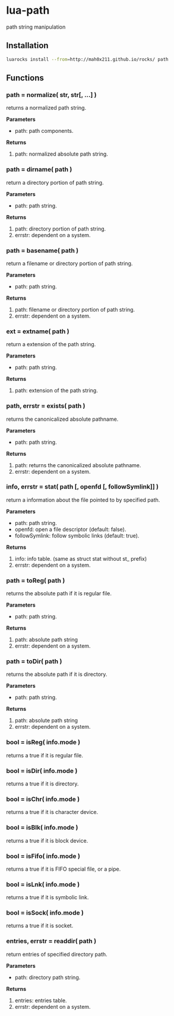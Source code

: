 lua-path
========

path string manipulation

## Installation

```sh
luarocks install --from=http://mah0x211.github.io/rocks/ path
```


## Functions

### path = normalize( str, str[, ...] )

returns a normalized path string.

**Parameters**

- path: path components.


**Returns**

1. path: normalized absolute path string.


### path = dirname( path )

return a directory portion of path string.

**Parameters**

- path: path string.


**Returns**

1. path: directory portion of path string.
2. errstr: dependent on a system.


### path = basename( path )

return a filename or directory portion of path string.

**Parameters**

- path: path string.

**Returns**

1. path: filename or directory portion of path string.
2. errstr: dependent on a system.


### ext = extname( path )

return a extension of the path string.

**Parameters**

- path: path string.

**Returns**

1. path: extension of the path string.


### path, errstr = exists( path )

returns the canonicalized absolute pathname.

**Parameters**

- path: path string.

**Returns**

1. path: returns the canonicalized absolute pathname.
2. errstr: dependent on a system.


### info, errstr = stat( path [, openfd [, followSymlink]] )

return a information about the file pointed to by specified path.

**Parameters**

- path: path string.
- openfd: open a file descriptor (default: false).
- followSymlink: follow symbolic links (default: true).


**Returns**

1. info: info table. (same as struct stat without st_ prefix)
2. errstr: dependent on a system.


### path = toReg( path )

returns the absolute path if it is regular file.

**Parameters**

- path: path string.

**Returns**

1. path: absolute path string
2. errstr: dependent on a system.


### path = toDir( path )

returns the absolute path if it is directory.

**Parameters**

- path: path string.

**Returns**

1. path: absolute path string
2. errstr: dependent on a system.


### bool = isReg( info.mode )

returns a true if it is regular file.

### bool = isDir( info.mode )

returns a true if it is directory.

### bool = isChr( info.mode )

returns a true if it is character device.

### bool = isBlk( info.mode )

returns a true if it is block device.

### bool = isFifo( info.mode )

returns a true if it is FIFO special file, or a pipe.

### bool = isLnk( info.mode )

returns a true if it is symbolic link.

### bool = isSock( info.mode )

returns a true if it is socket.


### entries, errstr = readdir( path )

return entries of specified directory path.

**Parameters**

- path: directory path string.

**Returns**

1. entries: entries table.
2. errstr: dependent on a system.


